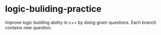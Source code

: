 # logic-buliding-practice
Improve logic building ability in c++ by doing given questions. Each branch contains new question.
